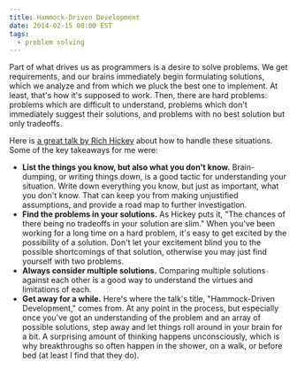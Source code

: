 ```yaml
---
title: Hammock-Driven Development
date: 2014-02-15 00:00 EST
tags:
  - problem solving
---
```


Part of what drives us as programmers is a desire to solve problems. We get requirements, and our brains immediately begin formulating solutions, which we analyze and from which we pluck the best one to implement. At least, that's how it's supposed to work. Then, there are hard problems: problems which are difficult to understand, problems which don't immediately suggest their solutions, and problems with no best solution but only tradeoffs.

<!--more-->

Here is [a great talk by Rich Hickey](http://www.youtube.com/watch?v=f84n5oFoZBc) about how to handle these situations. Some of the key takeaways for me were:

* **List the things you know, but also what you don't know.** Brain-dumping, or writing things down, is a good tactic for understanding your situation. Write down everything you know, but just as important, what you don't know. That can keep you from making unjustified assumptions, and provide a road map to further investigation.
* **Find the problems in your solutions.** As Hickey puts it, "The chances of there being no tradeoffs in your solution are slim." When you've been working for a long time on a hard problem, it's easy to get excited by the possibility of a solution. Don't let your excitement blind you to the possible shortcomings of that solution, otherwise you may just find yourself with two problems.
* **Always consider multiple solutions.** Comparing multiple solutions against each other is a good way to understand the virtues and limitations of each.
* **Get away for a while.** Here's where the talk's title, "Hammock-Driven Development," comes from. At any point in the process, but especially once you've got an understanding of the problem and an array of possible solutions, step away and let things roll around in your brain for a bit. A surprising amount of thinking happens unconsciously, which is why breakthroughs so often happen in the shower, on a walk, or before bed (at least I find that they do).
